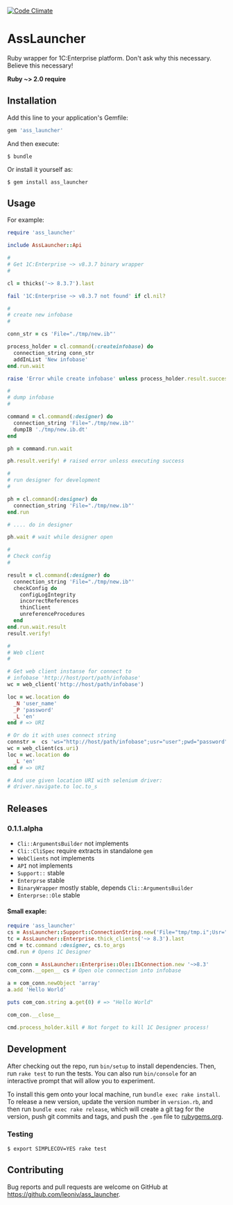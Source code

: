 [![Code Climate](https://codeclimate.com/github/leoniv/ass_launcher/badges/gpa.svg)](https://codeclimate.com/github/leoniv/ass_launcher)
# AssLauncher

Ruby wrapper for 1C:Enterprise platform. Don't ask why this necessary. Believe this necessary!

**Ruby ~> 2.0 require**

## Installation

Add this line to your application's Gemfile:

```ruby
gem 'ass_launcher'
```

And then execute:

    $ bundle

Or install it yourself as:

    $ gem install ass_launcher

## Usage

For example:

```ruby
require 'ass_launcher'

include AssLauncher::Api

#
# Get 1C:Enterprise ~> v8.3.7 binary wrapper
#

cl = thicks('~> 8.3.7').last

fail '1C:Enterprise ~> v8.3.7 not found' if cl.nil?

#
# create new infobase
#

conn_str = cs 'File="./tmp/new.ib"'

process_holder = cl.command(:createinfobase) do
  connection_string conn_str
  addInList 'New infobase'
end.run.wait

raise 'Error while create infobase' unless process_holder.result.success?

#
# dump infobase
#

command = cl.command(:designer) do
  connection_string 'File="./tmp/new.ib"'
  dumpIB './tmp/new.ib.dt'
end

ph = command.run.wait

ph.result.verify! # raised error unless executing success

#
# run designer for development
#

ph = cl.command(:designer) do
  connection_string 'File="./tmp/new.ib"'
end.run

# .... do in designer

ph.wait # wait while designer open

#
# Check config
#

result = cl.command(:designer) do
  connection_string 'File="./tmp/new.ib"'
  checkConfig do
    configLogIntegrity
    incorrectReferences
    thinClient
    unreferenceProcedures
  end
end.run.wait.result
result.verify!

#
# Web client
#

# Get web client instanse for connect to
# infobase 'http://host/port/path/infobase'
wc = web_client('http://host/path/infobase')

loc = wc.location do
  _N 'user_name'
  _P 'password'
  _L 'en'
end # => URI

# Or do it with uses connect string
connstr =  cs 'ws="http://host/path/infobase";usr="user";pwd="password"'
wc = web_client(cs.uri)
loc = wc.location do
  _L 'en'
end # => URI

# And use given location URI with selenium driver:
# driver.navigate.to loc.to_s
```

## Releases

### 0.1.1.alpha
  - ```Cli::ArgumentsBuilder``` not implements
  - ```Cli::CliSpec``` require extracts in standalone ```gem```
  - ```WebClients``` not implements
  - ```API``` not implements
  - ```Support::``` stable
  - ```Enterprse``` stable
  - ```BinaryWrapper``` mostly stable, depends ```Cli::ArgumentsBuilder```
  - ```Enterprse::Ole``` stable

#### Small exaple:

```ruby
require 'ass_launcher'
cs = AssLauncher::Support::ConnectionString.new('File="tmp/tmp.i";Usr="root"')
tc = AssLauncher::Enterprise.thick_clients('~> 8.3').last
cmd = tc.command :designer, cs.to_args
cmd.run # Opens 1C Designer

com_conn = AssLauncher::Enterprise::Ole::IbConnection.new '~>8.3'
com_conn.__open__ cs # Open ole connection into infobase

a = com_conn.newObject 'array'
a.add 'Hello World'

puts com_con.string a.get(0) # => "Hello World"

com_con.__close__

cmd.process_holder.kill # Not forget to kill 1C Designer process!
```

## Development

After checking out the repo, run `bin/setup` to install dependencies. Then, run `rake test` to run the tests. You can also run `bin/console` for an interactive prompt that will allow you to experiment.

To install this gem onto your local machine, run `bundle exec rake install`. To release a new version, update the version number in `version.rb`, and then run `bundle exec rake release`, which will create a git tag for the version, push git commits and tags, and push the `.gem` file to [rubygems.org](https://rubygems.org).

### Testing

    $ export SIMPLECOV=YES rake test

## Contributing

Bug reports and pull requests are welcome on GitHub at https://github.com/leoniv/ass_launcher.

